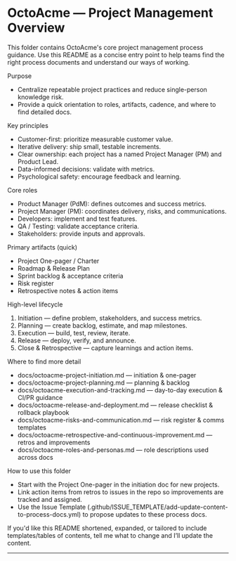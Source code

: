 # OctoAcme — Project Management Overview

This folder contains OctoAcme's core project management process guidance. Use this README as a concise entry point to help teams find the right process documents and understand our ways of working.

Purpose
- Centralize repeatable project practices and reduce single-person knowledge risk.
- Provide a quick orientation to roles, artifacts, cadence, and where to find detailed docs.

Key principles
- Customer-first: prioritize measurable customer value.
- Iterative delivery: ship small, testable increments.
- Clear ownership: each project has a named Project Manager (PM) and Product Lead.
- Data-informed decisions: validate with metrics.
- Psychological safety: encourage feedback and learning.

Core roles
- Product Manager (PdM): defines outcomes and success metrics.
- Project Manager (PM): coordinates delivery, risks, and communications.
- Developers: implement and test features.
- QA / Testing: validate acceptance criteria.
- Stakeholders: provide inputs and approvals.

Primary artifacts (quick)
- Project One-pager / Charter
- Roadmap & Release Plan
- Sprint backlog & acceptance criteria
- Risk register
- Retrospective notes & action items

High-level lifecycle
1. Initiation — define problem, stakeholders, and success metrics.
2. Planning — create backlog, estimate, and map milestones.
3. Execution — build, test, review, iterate.
4. Release — deploy, verify, and announce.
5. Close & Retrospective — capture learnings and action items.

Where to find more detail
- docs/octoacme-project-initiation.md — initiation & one-pager
- docs/octoacme-project-planning.md — planning & backlog
- docs/octoacme-execution-and-tracking.md — day-to-day execution & CI/PR guidance
- docs/octoacme-release-and-deployment.md — release checklist & rollback playbook
- docs/octoacme-risks-and-communication.md — risk register & comms templates
- docs/octoacme-retrospective-and-continuous-improvement.md — retros and improvements
- docs/octoacme-roles-and-personas.md — role descriptions used across docs

How to use this folder
- Start with the Project One-pager in the initiation doc for new projects.
- Link action items from retros to issues in the repo so improvements are tracked and assigned.
- Use the Issue Template (.github/ISSUE_TEMPLATE/add-update-content-to-process-docs.yml) to propose updates to these process docs.

If you'd like this README shortened, expanded, or tailored to include templates/tables of contents, tell me what to change and I’ll update the content.

----
